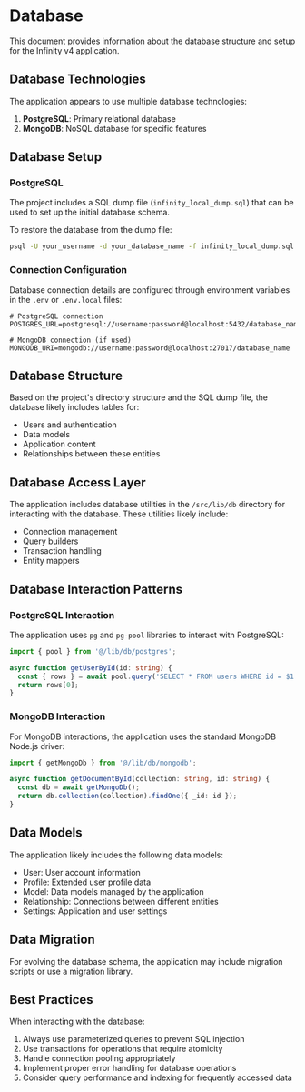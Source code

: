 # Database

This document provides information about the database structure and setup for the Infinity v4 application.

## Database Technologies

The application appears to use multiple database technologies:

1. **PostgreSQL**: Primary relational database
2. **MongoDB**: NoSQL database for specific features

## Database Setup

### PostgreSQL

The project includes a SQL dump file (`infinity_local_dump.sql`) that can be used to set up the initial database schema.

To restore the database from the dump file:

```bash
psql -U your_username -d your_database_name -f infinity_local_dump.sql
```

### Connection Configuration

Database connection details are configured through environment variables in the `.env` or `.env.local` files:

```
# PostgreSQL connection
POSTGRES_URL=postgresql://username:password@localhost:5432/database_name

# MongoDB connection (if used)
MONGODB_URI=mongodb://username:password@localhost:27017/database_name
```

## Database Structure

Based on the project's directory structure and the SQL dump file, the database likely includes tables for:

- Users and authentication
- Data models
- Application content
- Relationships between these entities

## Database Access Layer

The application includes database utilities in the `/src/lib/db` directory for interacting with the database. These utilities likely include:

- Connection management
- Query builders
- Transaction handling
- Entity mappers

## Database Interaction Patterns

### PostgreSQL Interaction

The application uses `pg` and `pg-pool` libraries to interact with PostgreSQL:

```typescript
import { pool } from '@/lib/db/postgres';

async function getUserById(id: string) {
  const { rows } = await pool.query('SELECT * FROM users WHERE id = $1', [id]);
  return rows[0];
}
```

### MongoDB Interaction

For MongoDB interactions, the application uses the standard MongoDB Node.js driver:

```typescript
import { getMongoDb } from '@/lib/db/mongodb';

async function getDocumentById(collection: string, id: string) {
  const db = await getMongoDb();
  return db.collection(collection).findOne({ _id: id });
}
```

## Data Models

The application likely includes the following data models:

- User: User account information
- Profile: Extended user profile data
- Model: Data models managed by the application
- Relationship: Connections between different entities
- Settings: Application and user settings

## Data Migration

For evolving the database schema, the application may include migration scripts or use a migration library.

## Best Practices

When interacting with the database:

1. Always use parameterized queries to prevent SQL injection
2. Use transactions for operations that require atomicity
3. Handle connection pooling appropriately
4. Implement proper error handling for database operations
5. Consider query performance and indexing for frequently accessed data
